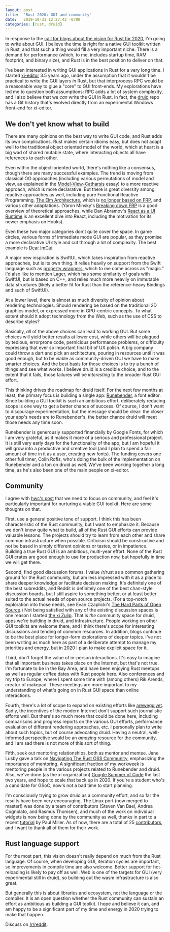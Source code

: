 ```yaml
---
layout: post
title:  "Rust 2020: GUI and community"
date:   2019-10-31 12:27:42 -0700
categories: [rust, druid]
---
```

In response to the [call for blogs about the vision for Rust for 2020][call for blogs 2020], I'm going to write about GUI. I believe the time is right for a native GUI toolkit written in Rust, and that such a thing would fill a very important niche. There is a demand for performance (which, to me, includes startup time, RAM footprint, and binary size), and Rust is in the best position to deliver on that.

I've been interested in writing GUI applications in Rust for a very long time. I started [xi-editor] 3.5 years ago, under the assumption that it wouldn't be practical to write the GUI layers *in* Rust, but that interprocess RPC would be a reasonable way to glue a "core" to GUI front-ends. My explorations have led me to question both assumptions: RPC adds a lot of system complexity, and I also believe that we *can* write the GUI in Rust. In fact, the [druid] repo has a Git history that's evolved directly from an experimental Windows front-end for xi-editor.

## We don't yet know what to build

There are many opinions on the best way to write GUI code, and Rust adds its own complications. Rust makes certain idioms easy, but does not adapt well to the traditional object oriented model of the world, which at heart is a big wad of shared mutable state, where interacting objects all have references to each other.

Even within the object-oriented world, there's nothing like a consensus, though there are many successful examples. The trend is moving from classical OO approaches (including various permutations of model and view, as explained in the [Model-View-Catharsis] essay) to a more reactive approach, which is more declarative. But there is great diversity among reactive approaches as well, including pure Functional Reactive Programming, [The Elm Architecture], which is [no longer based on FRP], and various other adaptations. (Yaron Minsky's [Breaking down FRP] is a good overview of theoretical approaches, while Dan Abramov's [React as a UI Runtime] is an excellent dive into React, including the motivation for its newer emphasis on Hooks).

Even these two major categories don't quite cover the space. In game circles, various forms of immediate mode GUI are popular, as they promise a more declarative UI style and cut through a lot of complexity. The best example is [Dear ImGui].

A major new inspiration is SwiftUI, which takes inspiration from reactive approaches, but is its own thing. It relies heavily on support from the Swift language such as [property wrappers], which to me come across as "magic." I'd also like to mention [Lager], which has some similarity of goals with SwiftUI, but is based on C++, and relies much more heavily on immutable data structures (likely a better fit for Rust than the reference-heavy Bindings and such of SwiftUI).

At a lower level, there is almost as much diversity of opinion about rendering technologies. Should rendering be based on the traditional 2D graphics model, or expressed more in GPU-centric concepts. To what extent should it adopt technology from the Web, such as the use of CSS to describe styles?

Basically, *all* of the above choices can lead to working GUI. But some choices will yield better results at lower cost, while others will be plagued by tedious, errorprone code, pernicious performance problems, or difficulty expressing that ever so important final bit of UX polish. A big company could throw a dart and pick an architecture, pouring in resources until it was good enough, but to be viable as community-driven GUI we have to make smarter choices. And the best basis for those choices is to try a bunch of things and see what works. I believe druid is a credible choice, and to the extent that it fails, those failures will be *interesting* to the broader Rust GUI effort.

This thinking drives the roadmap for druid itself. For the next few months at least, the primary focus is building a single app: [Runebender], a font editor. Since building a GUI toolkit is such an ambitious effort, deliberately reducing scope is one way to get a better chance of success. Of course, I don't want to discourage experimentation, but the message should be clear: the closer your app's needs are to Runebender's, the better chance druid will meet those needs any time soon.

Runebender is generously supported financially by Google Fonts, for which I am very grateful, as it makes it more of a serious and professional project. It is still very early days for the functionality of the app, but I am hopeful it will grow into a productive and creative tool (and I plan to spend a fair amount of time in it as a user, creating new fonts). The funding covers one other full timer, Colin Rofls, who's doing the bulk of the implementation on Runebender and a ton on druid as well. We've been working together a long time, as he's also been one of the main people on xi-editor.

## Community

I agree with [hwc's post] that we need to focus on community, and feel it's particularly important for nurturing a viable GUI toolkit. Here are some thoughts on that.

First, use a general positive tone of support. I think this has been characteristic of the Rust community, but I want to emphasize it. Because we don't know quite what to build, all of the Rust GUI efforts can provide valuable lessons. The projects should try to learn from each other and share common infrastructure when possible. Criticism should be constructive and not be based in simply different opinions or tastes, or in impatience. Building a true Rust GUI is an ambitious, multi-year effort. None of the Rust GUI crates are good enough to use for production now, but hopefully in time we will get there.

Second, find good discussion forums. I value /r/rust as a common gathering ground for the Rust community, but am less impressed with it as a place to share deeper knowledge or facilitate decision making. It's definitely one of the best subreddits, and Reddit is definitely one of the best chan-style discussion boards, but I still aspire to something better, or at least better suited to the actual needs of open source projects. (For a top-notch exploration into those needs, see Evan Czaplicki's [The Hard Parts of Open Source].) Not being satisfied with any of the existing discussion spaces is one reason I started [the xi Zulip]. That is *the* community space for druid, apps we're building in druid, and infrastructure. People working on other GUI toolkits are welcome there, and I think there's scope for interesting discussions and tending of common resources. In addition, blogs continue to be the best place for longer-form explorations of deeper topics. I've not been writing as much here as part of a deliberate attempt to manage my priorities and energy, but in 2020 I plan to make explicit space for it.

Third, don't forget the value of in-person interactions. It's easy to imagine that all important business takes place on the Internet, but that's not true. I'm fortunate to be in the Bay Area, and have been enjoying Rust meetups as well as regular coffee dates with Rust people here. Also conferences and my trip to Europe, where I spent some time with (among others) Rik Arends, creator of makepad. These meetings are more important to my understanding of what's going on in Rust GUI space than online interactions.

Fourth, there's a lot of scope to expand on existing efforts like [areweguiyet]. Sadly, the incentives of the modern Internet don't support such journalistic efforts well. But there's so much more that could be done here, including comparisons and progress reports on the various GUI efforts, performance evaluation of different rendering approaches, etc. I personally plan to write about such topics, but of course advocating druid. Having a neutral, well-informed perspective would be an *amazing* resource for the community, and I am sad there is not more of this sort of thing.

Fifth, seek out mentoring relationships, both as mentor and mentee. Jane Lusby gave a talk on [Navigating The Rust OSS Community], emphasizing the importance of mentoring. A significant fraction of my workweek is mentoring people in the various projects related to Runebender and druid. Also, we've done (as the xi organization) [Google Summer of Code] the last two years, and hope to scale that back up in 2020. If you're a student who's a candidate for GSoC, now's not a bad time to start planning.

I'm consciously trying to grow druid as a community effort, and so far the results have been very encouraging. The Linux port (now merged to master!) was done by a team of contributors (Steven Van Bael, Andrea Cognolato, and Rasmus Thomsen), and much of the work on individual widgets is now being done by the community as well, thanks in part to a recent [tutorial] by Paul Miller. As of now, there are a total of 25 [contributors], and I want to thank all of them for their work.

## Rust language support

For the most part, this vision doesn't really depend on much from the Rust language. Of course, when developing GUI, iteration cycles are important, so improvements in compile time are also welcome. Better support for hot-reloading is likely to pay off as well. Web is one of the targets for GUI (very experimental still in druid), so building out the wasm infrastructure is also great.

But generally this is about libraries and ecosystem, not the language or the compiler. It is an open question whether the Rust community can sustain an effort as ambitious as building a GUI toolkit. I hope and believe it can, and am happy to be a significant part of my time and energy in 2020 trying to make that happen.

Discuss on [/r/reddit](https://www.reddit.com/r/rust/comments/dpurlj/rust_2020_gui_and_community/).

[call for blogs 2020]: https://blog.rust-lang.org/2019/10/29/A-call-for-blogs-2020.html
[piet]: https://github.com/linebender/piet
[druid]: https://github.com/xi-editor/druid
[xi-editor]: https://github.com/xi-editor/xi-editor
[makepad]: https://github.com/makepad/makepad
[Model-View-Catharsis]: https://acko.net/blog/model-view-catharsis/
[Breaking down FRP]: https://blog.janestreet.com/breaking-down-frp/
[React as a UI Runtime]: https://overreacted.io/react-as-a-ui-runtime/
[Dear ImGui]: https://github.com/ocornut/imgui
[The Elm Architecture]: https://guide.elm-lang.org/architecture/
[no longer based on FRP]: https://elm-lang.org/news/farewell-to-frp
[property wrappers]: https://mecid.github.io/2019/06/12/understanding-property-wrappers-in-swiftui/
[Lager]: https://sinusoid.es/lager/
[hwc's post]: https://blog.hwc.io/posts/rust-2020/
[The Hard Parts of Open Source]: https://devonzuegel.com/post/the-hard-parts-of-open-source-by-evan-czaplicki
[the xi Zulip]: https://xi.zulipchat.com/
[Runebender]: https://github.com/linebender/runebender
[areweguiyet]: https://areweguiyet.com/
[tutorial]: https://pauljmiller.com/posts/druid-widget-tutorial.html
[contributors]: https://github.com/xi-editor/druid/graphs/contributors
[Navigating The Rust OSS Community]: https://yaah.dev/getting-involved
[Google Summer of Code]: https://summerofcode.withgoogle.com/
